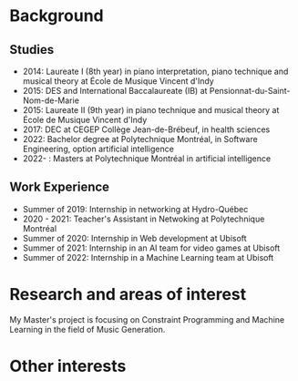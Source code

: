 
  
# Background
## Studies
* 2014: Laureate I (8th year) in piano interpretation, piano technique and musical theory at École de Musique Vincent d'Indy
* 2015: DES and International Baccalaureate (IB) at Pensionnat-du-Saint-Nom-de-Marie
* 2015: Laureate II (9th year) in piano technique and musical theory at École de Musique Vincent d'Indy
* 2017: DEC at CEGEP Collège Jean-de-Brébeuf, in health sciences
* 2022: Bachelor degree at Polytechnique Montréal, in Software Engineering, option artificial intelligence
* 2022- : Masters at Polytechnique Montréal in artificial intelligence

## Work Experience
- Summer of 2019: Internship in networking at Hydro-Québec
- 2020 - 2021: Teacher's Assistant in Netwoking at Polytechnique Montréal
- Summer of 2020: Internship in Web development at Ubisoft
- Summer of 2021: Internship in an AI team for video games at Ubisoft
- Summer of 2022: Internship in a Machine Learning team at Ubisoft

# Research and areas of interest
My Master's project is focusing on Constraint Programming and Machine Learning in the field of Music Generation. 

# Other interests
